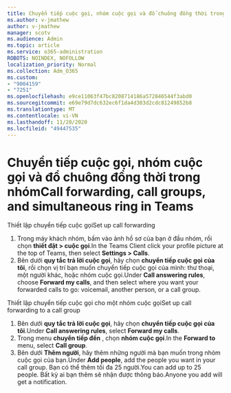 ```yaml
---
title: Chuyển tiếp cuộc gọi, nhóm cuộc gọi và đổ chuông đồng thời trong nhóm
ms.author: v-jmathew
author: v-jmathew
manager: scotv
ms.audience: Admin
ms.topic: article
ms.service: o365-administration
ROBOTS: NOINDEX, NOFOLLOW
localization_priority: Normal
ms.collection: Adm_O365
ms.custom:
- "9004159"
- "7251"
ms.openlocfilehash: e9ce11063f47bc8208714186a572846544f3abd0
ms.sourcegitcommit: e69e79d7dc632ec6f1da4d303d2cdc81249852b8
ms.translationtype: MT
ms.contentlocale: vi-VN
ms.lasthandoff: 11/20/2020
ms.locfileid: "49447535"
---
```

# <a name="call-forwarding-call-groups-and-simultaneous-ring-in-teams"></a><span data-ttu-id="28a9f-102">Chuyển tiếp cuộc gọi, nhóm cuộc gọi và đổ chuông đồng thời trong nhóm</span><span class="sxs-lookup"><span data-stu-id="28a9f-102">Call forwarding, call groups, and simultaneous ring in Teams</span></span>

<span data-ttu-id="28a9f-103">Thiết lập chuyển tiếp cuộc gọi</span><span class="sxs-lookup"><span data-stu-id="28a9f-103">Set up call forwarding</span></span>

1. <span data-ttu-id="28a9f-104">Trong máy khách nhóm, bấm vào ảnh hồ sơ của bạn ở đầu nhóm, rồi chọn **thiết đặt > cuộc gọi**.</span><span class="sxs-lookup"><span data-stu-id="28a9f-104">In the Teams Client click your profile picture at the top of Teams, then select **Settings > Calls**.</span></span>
2. <span data-ttu-id="28a9f-105">Bên dưới **quy tắc trả lời cuộc gọi**, hãy chọn **chuyển tiếp cuộc gọi của tôi**, rồi chọn vị trí bạn muốn chuyển tiếp cuộc gọi của mình: thư thoại, một người khác, hoặc nhóm cuộc gọi.</span><span class="sxs-lookup"><span data-stu-id="28a9f-105">Under **Call answering rules**, choose **Forward my calls**, and then select where you want your forwarded calls to go: voicemail, another person, or a call group.</span></span>

<span data-ttu-id="28a9f-106">Thiết lập chuyển tiếp cuộc gọi cho một nhóm cuộc gọi</span><span class="sxs-lookup"><span data-stu-id="28a9f-106">Set up call forwarding to a call group</span></span>

1. <span data-ttu-id="28a9f-107">Bên dưới **quy tắc trả lời cuộc gọi**, hãy chọn **chuyển tiếp cuộc gọi của tôi**.</span><span class="sxs-lookup"><span data-stu-id="28a9f-107">Under **Call answering rules**, select **Forward my calls**.</span></span>
2. <span data-ttu-id="28a9f-108">Trong menu **chuyển tiếp đến** , chọn **nhóm cuộc gọi**.</span><span class="sxs-lookup"><span data-stu-id="28a9f-108">In the **Forward to** menu, select **Call group**.</span></span>
3. <span data-ttu-id="28a9f-109">Bên dưới **Thêm người**, hãy thêm những người mà bạn muốn trong nhóm cuộc gọi của bạn.</span><span class="sxs-lookup"><span data-stu-id="28a9f-109">Under **Add people**, add the people you want in your call group.</span></span> <span data-ttu-id="28a9f-110">Bạn có thể thêm tối đa 25 người.</span><span class="sxs-lookup"><span data-stu-id="28a9f-110">You can add up to 25 people.</span></span> <span data-ttu-id="28a9f-111">Bất kỳ ai bạn thêm sẽ nhận được thông báo.</span><span class="sxs-lookup"><span data-stu-id="28a9f-111">Anyone you add will get a notification.</span></span>
